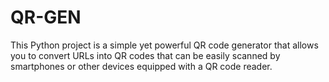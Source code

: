 # QR-GEN
This Python project is a simple yet powerful QR code generator that allows you to convert URLs into QR codes that can be easily scanned by smartphones or other devices equipped with a QR code reader.
